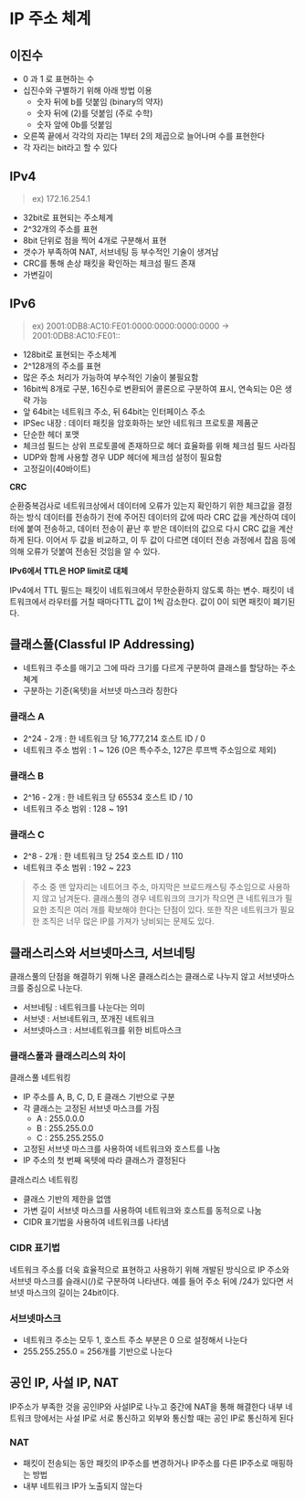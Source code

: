 # IP 주소 체계

## 이진수

- 0 과 1 로 표현하는 수
- 십진수와 구별하기 위해 아래 방법 이용
    - 숫자 뒤에 b를 덧붙임 (binary의 약자)
    - 숫자 뒤에 (2)를 덧붙임 (주로 수학)
    - 숫자 앞에 0b를 덧붙임
- 오른쪽 끝에서 각각의 자리는 1부터 2의 제곱으로 늘어나며 수를 표현한다
- 각 자리는 bit라고 할 수 있다

## IPv4

> ex) 172.16.254.1

- 32bit로 표현되는 주소체계
- 2^32개의 주소를 표현
- 8bit 단위로 점을 찍어 4개로 구분해서 표현
- 갯수가 부족하여 NAT, 서브네팅 등 부수적인 기술이 생겨남
- CRC를 통해 손상 패킷을 확인하는 체크섬 필드 존재
- 가변길이

## IPv6

> ex) 2001:0DB8:AC10:FE01:0000:0000:0000:0000 -> 2001:0DB8:AC10:FE01::

- 128bit로 표현되는 주소체계
- 2^128개의 주소를 표현
- 많은 주소 처리가 가능하여 부수적인 기술이 불필요함
- 16bit씩 8개로 구분, 16진수로 변환되어 콜론으로 구분하여 표시, 연속되는 0은 생략 가능
- 앞 64bit는 네트워크 주소, 뒤 64bit는 인터페이스 주소
- IPSec 내장 : 데이터 패킷을 암호화하는 보안 네트워크 프로토콜 제품군
- 단순한 헤더 포맷
- 체크섬 필드는 상위 프로토콜에 존재하므로 헤더 효율화를 위해 체크섬 필드 사라짐
- UDP와 함께 사용할 경우 UDP 헤더에 체크섬 설정이 필요함
- 고정길이(40바이트)

**CRC** 

순환중복검사로 네트워크상에서 데이터에 오류가 있는지 확인하기 위한 체크값을 결정하는 방식
데이터를 전송하기 전에 주어진 데이터의 값에 따라 CRC 값을 계산하여 데이터에 붙여 전송하고, 데이터 전송이 끝난 후 받은 데이터의 값으로 다시 CRC 값을 계산하게 된다. 이어서 두 값을 비교하고, 이 두 값이 다르면 데이터 전송 과정에서 잡음 등에 의해 오류가 덧붙여 전송된 것임을 알 수 있다.

**IPv6에서 TTL은 HOP limit로 대체**

IPv4에서 TTL 필드는 패킷이 네트워크에서 무한순환하지 않도록 하는 변수. 패킷이 네트워크에서 라우터를 거칠 때마다TTL 값이 1씩 감소한다. 값이 0이 되면 패킷이 폐기된다.

## 클래스풀(Classful IP Addressing)

- 네트워크 주소를 매기고 그에 따라 크기를 다르게 구분하여 클래스를 할당하는 주소쳬계
- 구분하는 기준(옥텟)을 서브넷 마스크라 칭한다

### 클래스 A

- 2^24 - 2개 : 한 네트워크 당 16,777,214 호스트 ID / 0
- 네트워크 주소 범위 : 1 ~ 126 (0은 특수주소, 127은 루프백 주소임으로 제외)

### 클래스 B

- 2^16 - 2개 : 한 네트워크 당 65534 호스트 ID / 10
- 네트워크 주소 범위 : 128 ~ 191

### 클래스 C

- 2^8 - 2개 : 한 네트워크 당 254 호스트 ID / 110
- 네트워크 주소 범위 : 192 ~ 223

> 주소 중 맨 앞자리는 네트어크 주소, 마지막은 브로드캐스팅 주소임으로 사용하지 않고 남겨둔다. 클래스풀의 경우 네트워크의 크기가 작으면 큰 네트워크가 필요한 조직은 여러 개를 확보해야 한다는 단점이 있다. 또한 작은 네트워크가 필요한 조직은 너무 많은 IP를 가져가 낭비되는 문제도 있다.

## 클래스리스와 서브넷마스크, 서브네팅

클래스풀의 단점을 해결하기 위해 나온 클래스리스는 클래스로 나누지 않고 서브넷마스크를 중심으로 나눈다.

- 서브네팅 : 네트워크를 나눈다는 의미
- 서브넷 : 서브네트워크, 쪼개진 네트워크
- 서브넷마스크 : 서브네트워크를 위한 비트마스크

### 클래스풀과 클래스리스의 차이

클래스풀 네트워킹

- IP 주소를 A, B, C, D, E 클래스 기반으로 구분
- 각 클래스는 고정된 서브넷 마스크를 가짐
    - A : 255.0.0.0
    - B : 255.255.0.0
    - C : 255.255.255.0
- 고정된 서브넷 마스크를 사용하여 네트워크와 호스트를 나눔
- IP 주소의 첫 번째 옥텟에 따라 클래스가 결정된다

클래스리스 네트워킹

- 클래스 기반의 제한을 없앰
- 가변 길이 서브넷 마스크를 사용하여 네트워크와 호스트를 동적으로 나눔
- CIDR 표기법을 사용하여 네트워크를 나타냄

### CIDR 표기법

네트워크 주소를 더욱 효율적으로 표현하고 사용하기 위해 개발된 방식으로 IP 주소와 서브넷 마스크를 슬래시(/)로 구분하여 나타낸다. 예를 들어 주소 뒤에 /24가 있다면 서브넷 마스크의 길이는 24bit이다.

### 서브넷마스크

- 네트워크 주소는 모두 1, 호스트 주소 부분은 0 으로 설정해서 나눈다
- 255.255.255.0 = 256개를 기반으로 나눈다

## 공인 IP, 사설 IP, NAT

IP주소가 부족한 것을 공인IP와 사설IP로 나누고 중간에 NAT을 통해 해결한다
내부 네트워크 망에서는 사설 IP로 서로 통신하고 외부와 통신할 때는 공인 IP로 통신하게 된다

### NAT

- 패킷이 전송되는 동안 패킷의 IP주소를 변경하거나 IP주소를 다른 IP주소로 매핑하는 방법
- 내부 네트워크 IP가 노출되지 않는다
